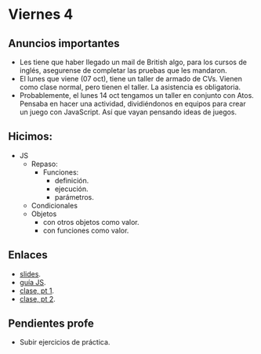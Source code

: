 # Viernes 4

## Anuncios importantes

- Les tiene que haber llegado un mail de British algo, para los cursos de inglés, asegurense de completar las pruebas que les mandaron.
- El lunes que viene (07 oct), tiene un taller de armado de CVs. Vienen como clase normal, pero tienen el taller. La asistencia es obligatoria.
- Probablemente, el lunes 14 oct tengamos un taller en conjunto con Atos. Pensaba en hacer una actividad, dividiéndonos en equipos para crear un juego con JavaScript. Así que vayan pensando ideas de juegos.

## Hicimos:

- JS
  - Repaso:
    - Funciones:
      - definición.
      - ejecución.
      - parámetros.
  - Condicionales
  - Objetos
    - con otros objetos como valor.
    - con funciones como valor.

## Enlaces

- [slides](https://comunidadit-villacrespo.github.io/clase-js-basico/).
- [guía JS](https://nperrin.io/es/tech/guia-introduccion-a-js).
- [clase, pt 1](https://youtu.be/237aRmtwj0U).
- [clase, pt 2](https://youtu.be/MpWXvWQG9ew).

## Pendientes profe

- Subir ejercicios de práctica.
